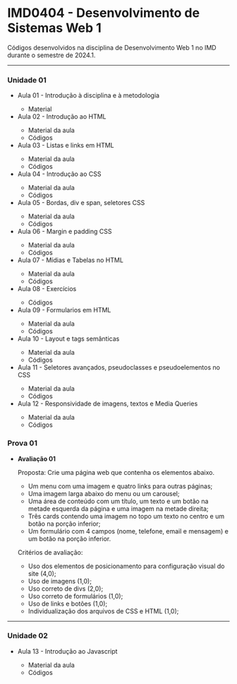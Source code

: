 <h1>IMD0404 - Desenvolvimento de Sistemas Web 1</h1>
  <subtile>Códigos desenvolvidos na disciplina de Desenvolvimento Web 1 no IMD durante o semestre de 2024.1.
  </subtile>
  <hr>
  <h3>Unidade 01</h3>
  <ul>
    <li>Aula 01 - Introdução à disciplina e à metodologia</li>
    <ul>
      <li>Material</li>
    </ul>
    <li>Aula 02 - Introdução ao HTML</li>
    <ul>
      <li>Material da aula</li>
      <li>Códigos</li>
    </ul>
    <li>Aula 03 - Listas e links em HTML</li>
    <ul>
      <li>Material da aula</li>
      <li>Códigos</li>
    </ul>
    <li>Aula 04 - Introdução ao CSS</li>
    <ul>
      <li>Material da aula</li>
      <li>Códigos</li>
    </ul>
    <li>Aula 05 - Bordas, div e span, seletores CSS</li>
    <ul>
      <li>Material da aula</li>
      <li>Códigos</li>
    </ul>
    <li>Aula 06 - Margin e padding CSS</li>
    <ul>
      <li>Material da aula</li>
      <li>Códigos</li>
    </ul>
    <li>Aula 07 - Mídias e Tabelas no HTML</li>
    <ul>
      <li>Material da aula</li>
      <li>Códigos</li>
    </ul>
    <li>Aula 08 - Exercícios</li>
    <ul>
      <li>Códigos</li>
    </ul>
    <li>Aula 09 - Formularios em HTML</li>
    <ul>
      <li>Material da aula</li>
      <li>Códigos</li>
    </ul>
    <li>Aula 10 - Layout e tags semânticas</li>
    <ul>
      <li>Material da aula</li>
      <li>Códigos</li>
    </ul>
    <li>Aula 11 - Seletores avançados, pseudoclasses e pseudoelementos no CSS</li>
    <ul>
      <li>Material da aula</li>
      <li>Códigos</li>
    </ul>
    <li>Aula 12 - Responsividade de imagens, textos e Media Queries</li>
    <ul>
      <li>Material da aula</li>
      <li>Códigos</li>
    </ul>
  </ul>
  <h3>Prova 01</h3>
  <ul>
    <li><strong>Avaliação 01</strong></li>
    <p>Proposta: Crie uma página web que contenha os elementos abaixo.</p>
    <ul>
      <li>Um menu com uma imagem e quatro links para outras páginas;</li>
      <li>Uma imagem larga abaixo do menu ou um carousel;</li>
      <li>Uma área de conteúdo com um título, um texto e um botão na
        metade esquerda da página e uma imagem na metade direita;</li>
      <li>Três cards contendo uma imagem no topo um texto no centro e
        um botão na porção inferior;</li>
      <li>Um formulário com 4 campos (nome, telefone, email e mensagem)
        e um botão na porção inferior.</li>
    </ul>
    <p>Critérios de avaliação:</p>
    <ul>
      <li>Uso dos elementos de posicionamento para configuração visual
        do site (4,0);</li>
      <li>Uso de imagens (1,0);</li>
      <li>Uso correto de divs (2,0);</li>
      <li>Uso correto de formulários (1,0);</li>
      <li>Uso de links e botões (1,0);</li>
      <li>Individualização dos arquivos de CSS e HTML (1,0);</li>
    </ul>
  </ul>
  <hr>
  <h3>Unidade 02</h3>
  <ul>
    <li>Aula 13 - Introdução ao Javascript</li>
    <ul>
      <li>Material da aula</li>
      <li>Códigos</li>
    </ul>
  </ul>
